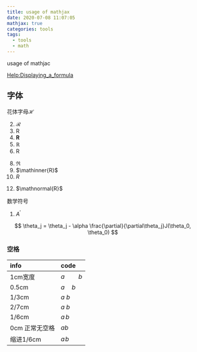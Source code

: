 ```yaml
---
title: usage of mathjax 
date: 2020-07-08 11:07:05
mathjax: true
categories: tools
tags:
  - tools
  - math
---
```


usage of mathjac

[Help:Displaying_a_formula](https://en.wikipedia.org/wiki/Help:Displaying_a_formula#Alphabets_and_typefaces)
<!-- more -->
## 字体
花体字母$\mathcal{H}$

<!-- 1. $\mathclap{R}$ -->
2. $\mathcal{R}$
3. $\mathbin{R}$
4. $\mathbf{R}$
5. $\mathbb{R}$
6. $\mathclose{R}$
<!-- 7. $\mathellipsis{R}$ -->
8. $\mathfrak{R}$
9.  $\mathinner{R}$
10. $\mathit{R}$
<!-- 11. $\mathllap{R}$ -->
12. $\mathnormal{R}$

数学符号
1. $A^\prime$

$$
\theta_j = \theta_j - \alpha \frac{\partial}{\partial\theta_j}J(\theta_0, \theta_0)
$$

### 空格
| info           | code        |
| :------------- | :---------- |
| 1cm宽度        | $a\qquad b$ |
| 0.5cm          | $a\quad b$  |
| 1/3cm          | $a\ b$      |
| 2/7cm          | $a\;b$      |
| 1/6cm          | $a\,b$      |
| 0cm 正常无空格 | $ab$        |
| 缩进1/6cm      | $a\!b$      |


